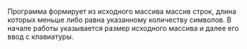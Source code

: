 Программа формирует из исходного массива массив строк, длина которых меньше либо равна указанному количеству символов. В начале работы указывается размер исходного массива и далее его ввод с клавиатуры.
